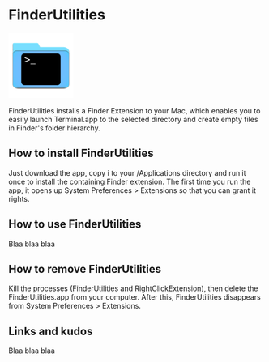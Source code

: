 # FinderUtilities

![FinderUtilities logo image](https://github.com/suolapeikko/suolapeikko.github.io/blob/master/images/finderutilities_logo.png)

FinderUtilities installs a Finder Extension to your Mac, which enables you to easily launch Terminal.app to the selected directory and create empty files in Finder's folder hierarchy.

## How to install FinderUtilities
Just download the app, copy i to your /Applications directory and run it once to install the containing Finder extension. The first time you run the app, it opens up System Preferences > Extensions so that you can grant it rights.

## How to use FinderUtilities
Blaa blaa blaa

## How to remove FinderUtilities
Kill the processes (FinderUtilities and RightClickExtension), then delete the FinderUtilities.app from your computer. After this, FinderUtilities disappears from System Preferences > Extensions.

## Links and kudos
Blaa blaa blaa
